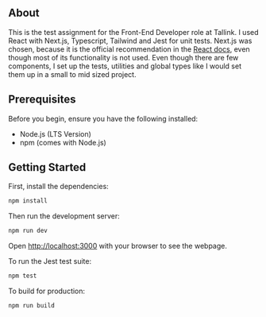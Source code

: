 ## About

This is the test assignment for the Front-End Developer role at Tallink. I used React with Next.js, Typescript, Tailwind and Jest for unit tests. Next.js was chosen, because it is the official recommendation in the [React docs](https://react.dev/learn/start-a-new-react-project), even though most of its functionality is not used. Even though there are few components, I set up the tests, utilities and global types like I would set them up in a small to mid sized project.

## Prerequisites

Before you begin, ensure you have the following installed:

- Node.js (LTS Version)
- npm (comes with Node.js)

## Getting Started

First, install the dependencies:

```bash
npm install
```

Then run the development server:

```bash
npm run dev
```

Open [http://localhost:3000](http://localhost:3000) with your browser to see the webpage.

To run the Jest test suite:

```bash
npm test
```

To build for production:

```bash
npm run build
```
